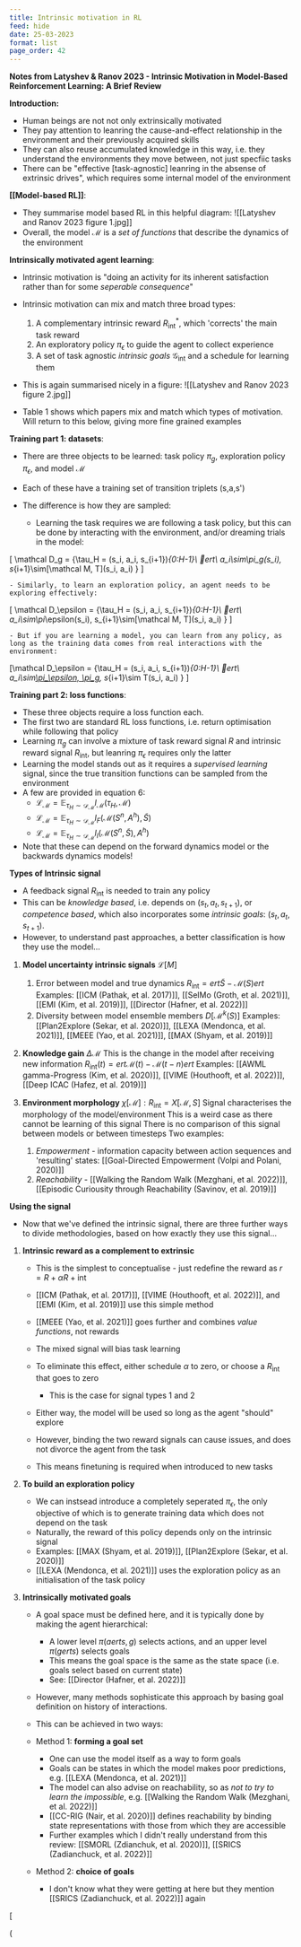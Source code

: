 ```yaml
---
title: Intrinsic motivation in RL
feed: hide
date: 25-03-2023
format: list
page_order: 42
---
```



**Notes from Latyshev & Ranov 2023 - Intrinsic Motivation in Model-Based Reinforcement Learning: A Brief Review**

**Introduction:**
- Human beings are not not only extrinsically motivated
- They pay attention to leanring the cause-and-effect relationship in the environment and their previously acquired skills
- They can also reuse accumulated knowledge in this way, i.e. they understand the environments they move between, not just specfiic tasks
- There can be "effective \[task-agnostic\] leanring in the absense of extrinsic drives", which requires some internal model of the environment

**[[Model-based RL]]**:
- They summarise model based RL in this helpful diagram:
![[Latyshev and Ranov 2023 figure 1.jpg]]
- Overall, the model $\mathcal M$ is a *set of functions* that describe the dynamics of the environment

**Intrinsically motivated agent learning**:
- Intrinsic motivation is "doing an activity for its inherent satisfaction rather than for some *seperable consequence*"
- Intrinsic motivation can mix and match three broad types:
	1. A complementary intrinsic reward $R_\text{int}^*$, which 'corrects' the main task reward
	2. An exploratory policy $\pi_\epsilon$ to guide the agent to collect experience
	3. A set of task agnostic *intrinsic goals* $\mathcal G_\text{int}$ and a schedule for learning them
- This is again summarised nicely in a figure: ![[Latyshev and Ranov 2023 figure 2.jpg]]

- Table 1 shows which papers mix and match which types of motivation. Will return to this below, giving more fine grained examples

**Training part 1: datasets**:
- There are three objects to be learned: task policy $\pi_g$, exploration policy $\pi_\epsilon$, and model $\mathcal M$
- Each of these have a training set of transition triplets (s,a,s')
- The difference is how they are sampled:

	- Learning the task requires we are following a task policy, but this can be done by interacting with the environment, and/or dreaming trials in the model:

\[
	\mathcal D_g = \{\tau_H = (s_i, a_i, s_{i+1})_{0:H-1}\ ert\ a_i\sim\pi_g(s_i), s_{i+1}\sim[\mathcal M, T](s_i, a_i) \}
	\]


	- Similarly, to learn an exploration policy, an agent needs to be exploring effectively:

\[
	\mathcal D_\epsilon = \{\tau_H = (s_i, a_i, s_{i+1})_{0:H-1}\ ert\ a_i\sim\pi_\epsilon(s_i), s_{i+1}\sim[\mathcal M, T](s_i, a_i) \}
	\]


	- But if you are learning a model, you can learn from any policy, as long as the training data comes from real interactions with the environment: 

\[\mathcal D_\epsilon = \{\tau_H = (s_i, a_i, s_{i+1})_{0:H-1}\ ert\ a_i\sim[\pi_\epsilon, \pi_g](s_i), s_{i+1}\sim T(s_i, a_i) \}
	\]



**Training part 2: loss functions**:
- These three objects require a loss function each.
- The first two are standard RL loss functions, i.e. return optimisation while following that policy
- Learning $\pi_g$ can involve a mixture of task reward signal $R$ and intrinsic reward signal $R_\text{int}$, but leanring $\pi_\epsilon$ requires only the latter
- Learning the model stands out as it requires a *supervised learning* signal, since the true transition functions can be sampled from the environment
- A few are provided in equation 6:
	- $\mathcal L_\mathcal M = \mathbb{E}_{\tau_H \sim \mathcal D_\mathcal M} l_\mathcal M(\tau_H, \mathcal M)$
	- $\mathcal L_\mathcal M = \mathbb{E}_{\tau_H \sim \mathcal D_\mathcal M} l_F(\mathcal M(S^n, A^h), \tilde{S})$
	- $\mathcal L_\mathcal M = \mathbb{E}_{\tau_H \sim \mathcal D_\mathcal M} l_I(\mathcal M(S^n, \tilde{S}), A^h)$
- Note that these can depend on the forward dynamics model or the backwards dynamics models!




**Types of Intrinsic signal**
- A feedback signal $R_\text{int}$ is needed to train any policy
- This can be *knowledge based*, i.e. depends on $(s_t, a_t, s_{t+1})$, or *competence based*, which also incorporates some *intrinsic goals*: $(s_t, a_t, s_{t+1})$.
- However, to understand past approaches, a better classification is how they use the model...

1. **Model uncertainty intrinsic signals** $\mathcal L[M]$
	1. Error between model and true dynamics $R_\text{int} = ert\tilde{S} - \mathcal M(S)ert$
			Examples: [[ICM (Pathak, et al. 2017)]], [[SelMo (Groth, et al. 2021)]], [[EMI (Kim, et al. 2019)]], [[Director (Hafner, et al. 2022)]]
	2. Diversity between model ensemble members $D[\mathcal M^k(S)]$
			Examples: [[Plan2Explore (Sekar, et al. 2020)]], [[LEXA (Mendonca, et al. 2021)]], [[MEEE (Yao, et al. 2021)]], [[MAX (Shyam, et al. 2019)]]

2. **Knowledge gain** $\Delta \mathcal M$
	This is the change in the model after receiving new information $R_\text{int}(t) = ert\mathcal M(t) - \mathcal M(t-n)ert$
			Examples: [[AWML gamma-Progress (Kim, et al. 2020)]], [[VIME (Houthooft, et al. 2022)]], [[Deep ICAC (Hafez, et al. 2019)]]

3. **Environment morphology** $\chi [\mathcal M]: R_\text{int} = X[\mathcal M, S]$
	Signal characterises the morphology of the model/environment
	This is a weird case as there cannot be learning of this signal
	There is no comparison of this signal between models or between timesteps
	Two examples:
	1. *Empowerment* - information capacity between action sequences and 'resulting' states: [[Goal-Directed Empowerment (Volpi and Polani, 2020)]]
	2. *Reachability* - [[Walking the Random Walk (Mezghani, et al. 2022)]], [[Episodic Curiousity through Reachability (Savinov, et al. 2019)]]




**Using the signal**
- Now that we've defined the intrinsic signal, there are three further ways to divide methodologies, based on how exactly they use this signal...

1. **Intrinsic reward as a complement to extrinsic**
	- This is the simplest to conceptualise - just redefine the reward as $r = R + \alpha R +\text{int}$
	- [[ICM (Pathak, et al. 2017)]], [[VIME (Houthooft, et al. 2022)]], and [[EMI (Kim, et al. 2019)]] use this simple method
	- [[MEEE (Yao, et al. 2021)]] goes further and combines *value functions*, not rewards
	
	- The mixed signal will bias task learning
	- To eliminate this effect, either schedule $\alpha$ to zero, or choose a $R_\text{int}$ that goes to zero
		- This is the case for signal types 1 and 2
	
	- Either way, the model will be used so long as the agent "should" explore
	
	- However, binding the two reward signals can cause issues, and does not divorce the agent from the task
	- This means finetuning is required when introduced to new tasks

2. **To build an exploration policy**
	- We can instsead introduce a completely seperated $\pi_\epsilon$, the only objective of which is to generate training data which does not depend on the task
	- Naturally, the reward of this policy depends only on the intrinsic signal
	- Examples: [[MAX (Shyam, et al. 2019)]], [[Plan2Explore (Sekar, et al. 2020)]]
	- [[LEXA (Mendonca, et al. 2021)]] uses the exploration policy as an initialisation of the task policy

3. **Intrinsically motivated goals**
	- A goal space must be defined here, and it is typically done by making the agent hierarchical:
		- A lower level $\pi(aerts, g)$ selects actions, and an upper level $\pi(gerts)$ selects goals
		- This means the goal space is the same as the state space (i.e. goals select based on current state)
		- See: [[Director (Hafner, et al. 2022)]]
	
	- However, many methods sophisticate this approach by basing goal definition on history of interactions.
	- This can be achieved in two ways:
	
	- Method 1: **forming a goal set**
		- One can use the model itself as a way to form goals
		- Goals can be states in which the model makes poor predictions, e.g. [[LEXA (Mendonca, et al. 2021)]] 
		- The model can also advise on reachability, so as *not to try to learn the impossible*, e.g. [[Walking the Random Walk (Mezghani, et al. 2022)]]
		- [[CC-RIG (Nair, et al. 2020)]] defines reachability by binding state representations with those from which they are accessible
		- Further examples which I didn't really understand from this review: [[SMORL (Zdianchuk, et al. 2020)]], [[SRICS (Zadianchuck, et al. 2022)]]
	
	- Method 2: **choice of goals**
		- I don't know what they were getting at here but they mention [[SRICS (Zadianchuck, et al. 2022)]] again

\[

\(